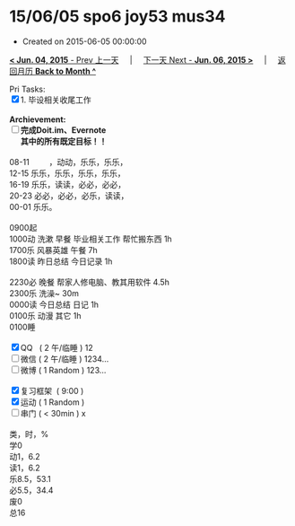 # 15/06/05 spo6 joy53 mus34

- Created on 2015-06-05 00:00:00

[**< Jun. 04, 2015** - Prev 上一天](_archived/lifelogs/2015/06/d04.md) &nbsp; &nbsp; | &nbsp; &nbsp; [下一天 Next - **Jun. 06, 2015 >**](_archived/lifelogs/2015/06/d06.md) &nbsp; &nbsp; |  &nbsp; &nbsp; [返回月历 **Back to Month ^**](_archived/lifelogs/2015/06/index.md)
<br/><div>Pri Tasks:<br/><input type="checkbox" checked="true" />1. 毕设相关收尾工作</div>        <div><br/></div>        <div><b>Archievement:</b></div>        <div><b><input type="checkbox" />完成Doit.im、</b><b>Evernote</b></div>        <div><b>      其中的</b><b>所有</b><b>既定目标！！</b></div>        <div>                <div><br/></div>08-11         ，动动，乐乐，乐乐，<br/>12-15 乐乐，乐乐，乐乐，乐乐，<br/>16-19 乐乐，读读，必必，必必，<br/>20-23 必必，必必，必乐，读读，        </div>        <div>00-01 乐乐。                <div><br/></div>0900起<br/>1000动 洗漱 早餐 毕业相关工作 帮忙搬东西 1h        </div>        <div>1700乐 风暴英雄 午餐 7h</div>        <div>1800读 昨日总结 今日记录 1h</div>        <div>                <div><br/></div>2230必 晚餐 帮家人修电脑、教其用软件 4.5h        </div>        <div>2300乐 洗澡~ 30m<br/>0000读 今日总结 日记 1h<br/>0100乐 动漫 其它 1h</div>        <div>0100睡</div>        <div><br/></div>        <div><input type="checkbox" checked="true" />QQ   ( 2 午/临睡 ) 12<br/><input type="checkbox" />微信 ( 2 午/临睡 ) 1234…</div>        <div><input type="checkbox" />微博 ( 1 Random ) 123…</div>        <div><br/></div>        <div><input type="checkbox" checked="true" />复习框架  ( 9:00 ) <br/></div>        <div><input type="checkbox" checked="true" />运动 ( 1 Random ) </div>        <div><input type="checkbox" />串门 ( < 30min ) x</div>        <div>                <div><br/></div>类，时，%<br/>学0<br/>动1，6.2<br/>读1，6.2<br/>乐8.5，53.1<br/>必5.5，34.4<br/>废0<br/>总16</div>
